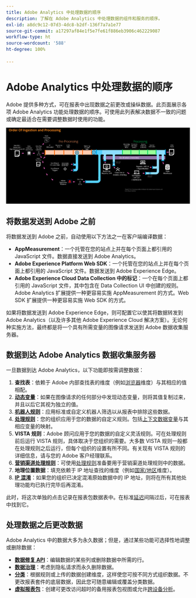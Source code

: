 ```yaml
---
title: Adobe Analytics 中处理数据的顺序
description: 了解在 Adobe Analytics 中处理数据的组件和服务的顺序。
exl-id: a8dc9c12-07d3-4dc8-b2df-136f7a7a1e77
source-git-commit: a17297af84e1f5e7fe61f886eb3906c462229087
workflow-type: ht
source-wordcount: '588'
ht-degree: 100%

---
```


# Adobe Analytics 中处理数据的顺序

Adobe 提供多种方式，可在报表中出现数据之前更改或操纵数据。此页面展示各项 Adobe Analytics 功能处理数据的顺序。可使用此列表解决数据不一致的问题或确定最适合在需要调整数据时使用的功能。

![处理顺序](assets/processing-order.png)

## 将数据发送到 Adobe 之前

将数据发送到 Adobe 之前，自动使用以下方法之一在客户端编译数据：

* **AppMeasurement**：一个托管在您的站点上并在每个页面上都引用的 JavaScript 文件。数据直接发送到 Adobe Analytics。
* **Adobe Experience Platform Web SDK**：一个托管在您的站点上并在每个页面上都引用的 JavaScript 文件。数据发送到 Adobe Experience Edge。
* **Adobe Experience Cloud Data Collection 中的标记**：一个在每个页面上都引用的 JavaScript 文件，其中包含在 Data Collection UI 中创建的规则。Adobe Analytics 扩展提供一种更容易实施 AppMeasurement 的方式。Web SDK 扩展提供一种更容易实施 Web SDK 的方式。

如果将数据发送到 Adobe Experience Edge，则可配置它以使其将数据转发到 Adobe Analytics（以及许多其他 Adobe Experience Cloud 解决方案）。无论何种实施方法，最终都是将一个具有所需变量的图像请求发送到 Adobe 数据收集服务器。

## 数据到达 Adobe Analytics 数据收集服务器

一旦数据到达 Adobe Analytics，以下功能即按需调整数据：

1. **查找表**：依赖于 Adobe 内部查找表的维度（例如[浏览器](/help/components/dimensions/browser.md)维度）与其相应的值相配。
2. [**动态变量**](/help/implement/vars/page-vars/dynamic-variables.md)：如果在图像请求的任何部分中发现动态变量，则将其值复制过来，并且以后它其视为独立的值。
3. [**机器人规则**](/help/admin/admin/c-manage-report-suites/c-edit-report-suites/general/bot-removal/bot-rules.md)：应用标准或自定义机器人筛选以从报表中排除这些数据。
4. [**处理规则**](/help/admin/admin/c-manage-report-suites/c-edit-report-suites/general/c-processing-rules/processing-rules.md)：您的组织应用于您的数据的自定义规则。包括[上下文数据变量](/help/implement/vars/page-vars/contextdata.md)与其相应变量的映射。
5. **VISTA 规则**：Adobe 顾问应用于您的数据的自定义灵活规则。可在处理规则前后运行 VISTA 规则，具体取决于您组织的需要。大多数 VISTA 规则一般都在处理规则之后运行，但每个组织的设置有所不同。有关现有 VISTA 规则的详细信息，请与您的 Adobe 客户经理联系。
6. [**营销渠道处理规则**](/help/components/c-marketing-channels/c-rules.md)：可使用[处理规则](/help/admin/admin/c-manage-report-suites/c-edit-report-suites/general/c-processing-rules/processing-rules.md)准备要用于营销渠道处理规则中的数据。
7. **地理位置数据**：填充依赖于 IP 地址查找的维度（例如[国家/地区](/help/components/dimensions/countries.md)维度）。
8. [**IP 混淆**](/help/admin/admin/c-manage-report-suites/c-edit-report-suites/general/general-acct-settings-admin.md)：如果您的组织已决定混淆原始数据中的 IP 地址，则将在所有其他处理功能均已执行完毕后再混淆。

此时，将这次单独的点击记录在报表包数据表中。在标准[延迟](latency.md)间隔过后，可在报表中找到它。

## 处理数据之后更改数据

Adobe Analytics 中的数据大多为永久数据；但是，通过某些功能可选择性地调整或删除数据：

* [**数据修复 API**](https://developer.adobe.com/analytics-apis/docs/2.0/guides/endpoints/data-repair/)：编辑数据的某些列或删除数据中所需的行。
* [**数据治理**](/help/admin/c-data-governance/an-gdpr-workflow.md)：考虑到隐私请求而永久删除数据。
* [**分类**](/help/components/classifications/c-classifications.md)：根据规则或上传的数据创建维度，这样使您可按不同方式组织数据。不更改报表套件的底层数据，因此您可随意编辑或覆盖分类数据。
* [**虚拟报表包**](/help/components/vrs/vrs-about.md)：创建可更改访问超时的备用报表包视图或允许[跨设备分析](/help/components/cda/overview.md)。
